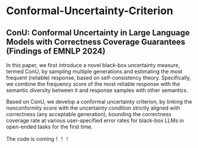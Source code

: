 # Conformal-Uncertainty-Criterion
## ConU: Conformal Uncertainty in Large Language Models with Correctness Coverage Guarantees (Findings of EMNLP 2024)

In this paper, we first introduce a novel black-box uncertainty measure, termed ConU, by sampling multiple generations and estimating the most frequent (reliable) response, based on self-consistency theory. Specifically, we combine the frequency score of the most reliable response with the semantic diversity between it and response samples with other semantics. 

Based on ConU, we develop a conformal uncertainty criterion, by linking the nonconformity score with the uncertainty condition strictly aligned with correctness (any acceptable generation), bounding the correctness coverage rate at various user-specified error rates for black-box LLMs in open-ended tasks for the first time. 

The code is coming！！！
